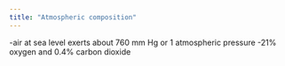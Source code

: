 ```yaml
---
title: "Atmospheric composition"
---
```

-air at sea level exerts about 760 mm Hg or 1 atmospheric pressure
-21% oxygen and 0.4% carbon dioxide

